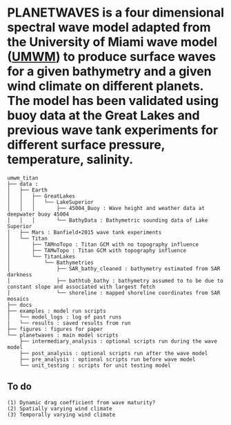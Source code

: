 # PLANETWAVES is a four dimensional spectral wave model adapted from the University of Miami wave model ([UMWM](https://github.com/umwm/umwm)) to produce surface waves for a given bathymetry and a given wind climate on different planets. The model has been validated using buoy data at the Great Lakes and previous wave tank experiments for different surface pressure, temperature, salinity.

```
umwm_titan
├── data : 
│   ├── Earth
│   │   ├── GreatLakes
│   │   │   └── LakeSuperior
│   │   │       ├── 45004_Buoy : Wave height and weather data at deepwater buoy 45004
│   │   │       └── BathyData : Bathymetric sounding data of Lake Superior
│   ├── Mars : Banfield+2015 wave tank experiments
│   └── Titan
│       ├── TAMnoTopo : Titan GCM with no topography influence
│       ├── TAMwTopo : Titan GCM with topography influence
│       └── TitanLakes 
│           └── Bathymetries
│               ├── SAR_bathy_cleaned : bathymetry estimated from SAR darkness
│               ├── bathtub_bathy : bathymetry assumed to to be due to constant slope and associated with largest fetch
│               └── shoreline : mapped shoreline coordinates from SAR mosaics
├── docs
├── examples : model run scripts
│   └── model_logs : log of past runs
|   └── results : saved results from run
├── figures : figures for paper
└── planetwaves : main model scripts
    ├── intermediary_analysis : optional scripts run during the wave model
    ├── post_analysis : optional scripts run after the wave model
    ├── pre_analysis : optional scripts run before wave model 
    └── unit_testing : scripts for unit testing model
```
## To do
```
(1) Dynamic drag coefficient from wave maturity?
(2) Spatially varying wind climate
(3) Temporally varying wind climate

```
